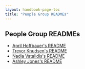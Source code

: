 ```yaml
---
layout: handbook-page-toc
title: "People Group READMEs"
---
```


## People Group READMEs

- [April Hoffbauer's README](/handbook/people-group/readmes/ahoffbauer/)
- [Trevor Knudsen's README](/handbook/people-group/readmes/tknudsen)
- [Nadia Vatalidis's README](/handbook/people-group/readmes/nvatalidis)
- [Ashley Jones's README](/handbook/people-group/readmes/asjones/)
